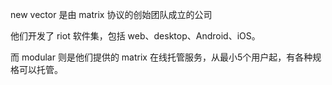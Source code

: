 
new vector 是由 matrix 协议的创始团队成立的公司

他们开发了 riot 软件集，包括 web、desktop、Android、iOS。

而 modular 则是他们提供的 matrix 在线托管服务，从最小5个用户起，有各种规格可以托管。
